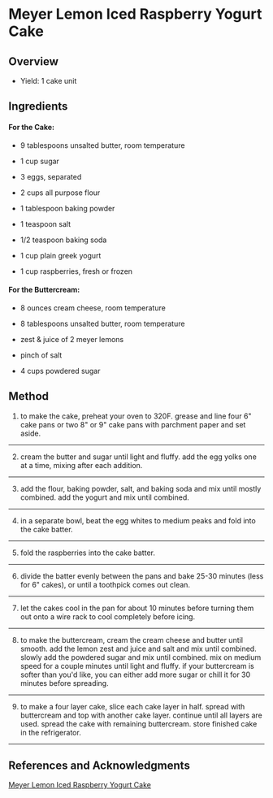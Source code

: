 # Meyer Lemon Iced Raspberry Yogurt Cake

## Overview

- Yield: 1 cake unit

## Ingredients

#### For the Cake:

- 9 tablespoons unsalted butter, room temperature

- 1 cup sugar

- 3 eggs, separated

- 2 cups all purpose flour

- 1 tablespoon baking powder

- 1 teaspoon salt

- 1/2 teaspoon baking soda

- 1 cup plain greek yogurt

- 1 cup raspberries, fresh or frozen

#### For the Buttercream:

- 8 ounces cream cheese, room temperature

- 8 tablespoons unsalted butter, room temperature

- zest & juice of 2 meyer lemons

- pinch of salt

- 4 cups powdered sugar

## Method

1. to make the cake, preheat your oven to 320F. grease and line four 6" cake pans or two 8" or 9" cake pans with parchment paper and set aside.
---

2. cream the butter and sugar until light and fluffy. add the egg yolks one at a time, mixing after each addition.
---

3. add the flour, baking powder, salt, and baking soda and mix until mostly combined. add the yogurt and mix until combined.
---

4. in a separate bowl, beat the egg whites to medium peaks and fold into the cake batter.
---

5. fold the raspberries into the cake batter.
---

6. divide the batter evenly between the pans and bake 25-30 minutes (less for 6" cakes), or until a toothpick comes out clean.
---

7. let the cakes cool in the pan for about 10 minutes before turning them out onto a wire rack to cool completely before icing.
---

8. to make the buttercream, cream the cream cheese and butter until smooth. add the lemon zest and juice and salt and mix until combined. slowly add the powdered sugar and mix until combined. mix on medium speed for a couple minutes until light and fluffy. if your buttercream is softer than you'd like, you can either add more sugar or chill it for 30 minutes before spreading.
---

9. to make a four layer cake, slice each cake layer in half. spread with buttercream and top with another cake layer. continue until all layers are used. spread the cake with remaining buttercream. store finished cake in the refrigerator.
---

## References and Acknowledgments

[Meyer Lemon Iced Raspberry Yogurt Cake](http://kitchentrialanderror.blogspot.com/2014/03/secret-recipe-club-meyer-lemon-iced.html)

